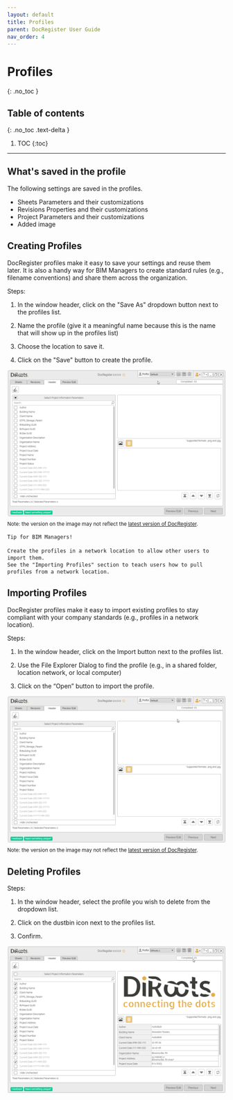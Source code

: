 ```yaml
---
layout: default
title: Profiles
parent: DocRegister User Guide
nav_order: 4
---
```


# Profiles
{: .no_toc }

## Table of contents
{: .no_toc .text-delta }

1. TOC
{:toc}

---

## What's saved in the profile

The following settings are saved in the profiles.

- Sheets Parameters and their customizations
- Revisions Properties and their customizations
- Project Parameters and their customizations
- Added image

## Creating Profiles

DocRegister profiles make it easy to save your settings and reuse them later. It is also a handy way for BIM Managers to create standard rules (e.g., filename conventions) and share them across the organization.

Steps:
1. In the window header, click on the "Save As" dropdown button next to the profiles list.

2. Name the profile (give it a meaningful name because this is the name that will show up in the profiles list)

3. Choose the location to save it.

4. Click on the "Save" button to create the profile.

![DocRegister Creating profiles](../../../assets/images/DocRegister/Profiles1-Create.gif)
<sub>Note: the version on the image may not reflect the [latest version of DocRegister](https://diroots.com/revit-plugins/revit-to-pdf-dwg-dgn-dwf-nwc-ifc-and-images-with-DocRegister/).</sub>

```
Tip for BIM Managers!  

Create the profiles in a network location to allow other users to import them.
See the "Importing Profiles" section to teach users how to pull profiles from a network location.
```

## Importing Profiles

DocRegister profiles make it easy to import existing profiles to stay compliant with your company standards (e.g., profiles in a network location).

Steps:
1. In the window header, click on the Import button next to the profiles list.

2. Use the File Explorer Dialog to find the profile (e.g., in a shared folder, location network, or local computer)

3. Click on the “Open” button to import the profile.

![DocRegister Importing profiles](../../../assets/images/DocRegister/Profiles2-Import.gif) 
<sub>Note: the version on the image may not reflect the [latest version of DocRegister](https://diroots.com/revit-plugins/revit-to-pdf-dwg-dgn-dwf-nwc-ifc-and-images-with-DocRegister/).</sub>

## Deleting Profiles

Steps:
1. In the window header, select the profile you wish to delete from the dropdown list.

2. Click on the dustbin icon next to the profiles list.

3. Confirm.

![DocRegister Deleting profiles](../../../assets/images/DocRegister/Profiles3-Delete.gif)